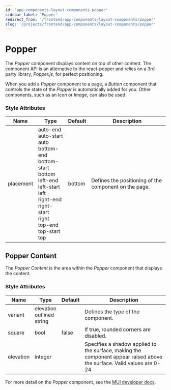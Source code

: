 ```yaml
---
id: 'app-components-layout-components-popper'
sidebar_label: 'Popper'
redirect_from: '/frontend/app-components/layout-components/popper'
slug: '/projects/frontend/app-components/layout-components/popper'
---
```


# Popper

The _Popper_ component displays content on top of other content. The component API is an alternative to the react-popper and relies on a 3rd party library, _Popper.js_, for perfect positioning.

When you add a _Popper_ component to a page, a _Button_ component that controls the state of the _Popper_ is automatically added for you. Other components, such as an _Icon_ or _Image_, can also be used.

### Style Attributes

<table>
<thead>
<tr><th>Name</th><th>Type</th><th>Default</th><th>Description</th></tr>
</thead>
<tbody>
<tr><td>placement</td><td>auto-end<br/>auto-start<br/>auto<br/>bottom-end<br/>bottom-start<br/>bottom<br/>left-end<br/>left-start<br/>left<br/>right-end<br/>right-start<br/>right<br/>top-end<br/>top-start<br/>top</td><td>bottom</td><td>Defines the positioning of the component on the page.</td></tr>
</tbody>
</table>

## Popper Content

The *Popper Content* is the area within the *Popper* component that displays the content.

### Style Attributes
<table>
<thead>
<tr><th>Name</th><th>Type</th><th>Default</th><th>Description</th></tr>
</thead>
<tbody>
<tr><td>variant</td><td>elevation<br/>outlined<br/>string</td><td></td><td>Defines the type of the component.</td></tr>
<tr><td>square</td><td>bool</td><td>false</td><td>If true, rounded corners are disabled.</td></tr>
<tr><td>elevation</td><td>integer</td><td></td><td>Specifies a shadow applied to the surface, making the component appear raised above the surface. Valid values are 0-24.</td></tr>
</tbody>
</table>

For more detail on the _Popper_ component, see the [MUI developer docs](https://mui.com/material-ui/api/popper/).
